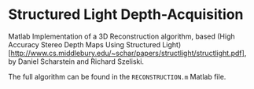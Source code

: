 # Structured Light Depth-Acquisition  

Matlab Implementation of a 3D Reconstruction algorithm, based (High Accuracy Stereo Depth Maps Using Structured Light)[http://www.cs.middlebury.edu/~schar/papers/structlight/structlight.pdf], by Daniel Scharstein and Richard Szeliski.  

The full algorithm can be found in the `RECONSTRUCTION.m` Matlab file.  
